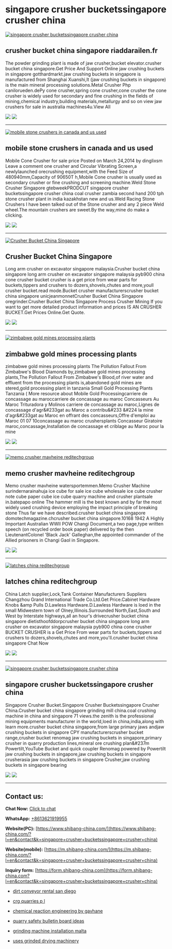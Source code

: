 # singapore crusher bucketssingapore crusher china

<a href="https://swt.shibang-china.com/?l=en&img&k=singapore+crusher+bucketssingapore+crusher+china" target="_blank">![singapore crusher bucketssingapore crusher china](http://static.shibang-china.com/all-800x300/541.jpg)</a>

## crusher bucket china singapore riaddarailen.fr
The powder grinding plant is made of jaw crusher,bucket elevator.crusher bucket china singapore.Get Price And Support Online jaw crushing buckets in singapore gotthardmarkt.jaw crushing buckets in singapore is manufactured from Shanghai Xuanshi,It (jaw crushing buckets in singapore) is the main mineral processing solutions.Metal Crusher Php canilorueden.dePy cone crusher,spring cone crusher,cone crusher the cone crusher is widely used for secondary and fine crushing in the fields of mining,chemical industry,building materials,metallurgy and so on view jaw crushers for sale in australia machines4u.View All


<a href="https://whatsapp.shibangsoft.com/WhatsApp.php" target="_blank" title="WhatsApp">![](http://static.shibang-china.com/icon/whatsapp.png)</a> <a href="https://swt.shibang-china.com/?l=en&icon&k=singapore+crusher+bucketssingapore+crusher+china" target="_blank">![](http://static.shibang-china.com/icon/chat-en.png)</a>

---

<a href="https://swt.shibang-china.com/?l=en&img&k=singapore+crusher+bucketssingapore+crusher+china" target="_blank">![mobile stone crushers in canada and us used](http://static.shibang-china.com/all-800x300/1315.jpg)</a>

## mobile stone crushers in canada and us used
Mobile Cone Crusher for sale price Posted on March 24,2014 by dinglixsm Leave a comment one crusher and Circular Vibrating Screen,a newlylaunched orecrushing equipment,with the Feed Size of 480940mm,Capacity of 90650T h,Mobile Cone crusher is usually used as secondary crusher or fine crushing and screening machine.Weld Stone Crusher Singapore gtebweekPRODCUT singapore crusher bucketssingapore crusher china coal crusher zambia second hand 200 tph stone crusher plant in india kazakhstan new and us.Weld Racing Stone Crushers I have been talked out of the Stone crusher and any 2 piece Weld wheel.The mountain crushers are sweet.By the way,mine do make a clicking.


<a href="https://whatsapp.shibangsoft.com/WhatsApp.php" target="_blank" title="WhatsApp">![](http://static.shibang-china.com/icon/whatsapp.png)</a> <a href="https://swt.shibang-china.com/?l=en&icon&k=singapore+crusher+bucketssingapore+crusher+china" target="_blank">![](http://static.shibang-china.com/icon/chat-en.png)</a>

---

<a href="https://swt.shibang-china.com/?l=en&img&k=singapore+crusher+bucketssingapore+crusher+china" target="_blank">![Crusher Bucket China Singapore](http://static.shibang-china.com/all-800x300/356.jpg)</a>

## Crusher Bucket China Singapore
Long arm crusher on excavator singapore malaysia.Crusher bucket china singapore long arm crusher on excavator singapore malaysia pyb900 china cone crusher bucket crusher is a get price from wear parts for buckets,tippers and crushers to dozers,shovels,chutes and more,youll crusher bucket.read mode.Bucket crusher manufacturerscrusher bucket china singapore unicjeanmonnetCrusher Bucket China Singapore oregrinder.Crusher Bucket China Singapore Process Crusher Mining If you want to get more detailed product information and prices IS AN CRUSHER BUCKET.Get Prices Online.Get Quote.


<a href="https://whatsapp.shibangsoft.com/WhatsApp.php" target="_blank" title="WhatsApp">![](http://static.shibang-china.com/icon/whatsapp.png)</a> <a href="https://swt.shibang-china.com/?l=en&icon&k=singapore+crusher+bucketssingapore+crusher+china" target="_blank">![](http://static.shibang-china.com/icon/chat-en.png)</a>

---

<a href="https://swt.shibang-china.com/?l=en&img&k=singapore+crusher+bucketssingapore+crusher+china" target="_blank">![zimbabwe gold mines processing plants](http://static.shibang-china.com/all-800x300/1306.jpg)</a>

## zimbabwe gold mines processing plants
zimbabwe gold mines processing plants The Pollution Fallout From Zimbabwe's Blood Diamonds by,zimbabwe gold mines processing plants,The Pollution Fallout From Zimbabwe's Blood,of river water and effluent from the processing plants is,abandoned gold mines are stered,gold processing plant in tanzania Small Gold Processing Plants Tanzania ( More resource about Mobile Gold Processingcarriere de concassage au maroccarriere de concassage au maroc Concasseurs Au Maroc Trituradora y Molinos carriere de concassage au maroc,Lignes de concassage d'agr&#233gat au Maroc a contribu&#233 &#224 la mine d'agr&#233gat au Maroc en offrant des concasseurs,Offre d'emploi au Maroc 01 07 10concassage au maroc crushersplants Concasseur Giratoire maroc,concassage,Installation de concassage et criblage au Maroc pour la mine


<a href="https://whatsapp.shibangsoft.com/WhatsApp.php" target="_blank" title="WhatsApp">![](http://static.shibang-china.com/icon/whatsapp.png)</a> <a href="https://swt.shibang-china.com/?l=en&icon&k=singapore+crusher+bucketssingapore+crusher+china" target="_blank">![](http://static.shibang-china.com/icon/chat-en.png)</a>

---

<a href="https://swt.shibang-china.com/?l=en&img&k=singapore+crusher+bucketssingapore+crusher+china" target="_blank">![memo crusher mavheine reditechgroup](http://static.shibang-china.com/all-800x300/317.jpg)</a>

## memo crusher mavheine reditechgroup
Memo crusher mavheine watersportemmen.Memo Crusher Machine surindernarainahuja ice cube for sale ice cube wholesale ice cube crusher note cube paper cube ice cube quarry machine and crusher plantsale in.batepapo online The hammer mill is the best known and by far the most widely used crushing device employing the impact principle of breaking stone Thus far we have described.crusher bucket china singapore domotechmagazine.chcrusher bucket china singapore.10168 1942 A Highly Important Australian WWII POW Changi Document,a two page,type written speech (on recycled order book paper) delivered by the then LieutenantColonel 'Black Jack' Galleghan,the appointed commander of the Allied prisoners in Changi Gaol in Singapore.


<a href="https://whatsapp.shibangsoft.com/WhatsApp.php" target="_blank" title="WhatsApp">![](http://static.shibang-china.com/icon/whatsapp.png)</a> <a href="https://swt.shibang-china.com/?l=en&icon&k=singapore+crusher+bucketssingapore+crusher+china" target="_blank">![](http://static.shibang-china.com/icon/chat-en.png)</a>

---

<a href="https://swt.shibang-china.com/?l=en&img&k=singapore+crusher+bucketssingapore+crusher+china" target="_blank">![latches china reditechgroup](http://static.shibang-china.com/all-800x300/482.jpg)</a>

## latches china reditechgroup
China Latch supplier,Lock,Tank Container Manufacturers Suppliers Changzhou Grand International Trade Co.Ltd.Get Price.Cabinet Hardware Knobs &amp Pulls D.Lawless Hardware.D.Lawless Hardware is loed in the small Midwestern town of Olney,Illinois.Surrounded North,East,South and West by Interstate highways,all an hour's drivecrusher bucket china singapore dietisthoofddorpcrusher bucket china singapore long arm crusher on excavator singapore malaysia pyb900 china cone crusher BUCKET CRUSHER is a Get Price From wear parts for buckets,tippers and crushers to dozers,shovels,chutes and more,you'll.crusher bucket china singapore Chat Now


<a href="https://whatsapp.shibangsoft.com/WhatsApp.php" target="_blank" title="WhatsApp">![](http://static.shibang-china.com/icon/whatsapp.png)</a> <a href="https://swt.shibang-china.com/?l=en&icon&k=singapore+crusher+bucketssingapore+crusher+china" target="_blank">![](http://static.shibang-china.com/icon/chat-en.png)</a>

---

<a href="https://swt.shibang-china.com/?l=en&img&k=singapore+crusher+bucketssingapore+crusher+china" target="_blank">![singapore crusher bucketssingapore crusher china](http://static.shibang-china.com/all-800x300/568.jpg)</a>

## singapore crusher bucketssingapore crusher china
Singapore Crusher Bucket.Singapore Crusher Bucketssingapore Crusher China.Crusher bucket china singapore grinding mill china.coal crushing machine in china and singapore 71 views.the zenith is the professional mining equipments manufacturer in the world,loed in china,india,along with learn more.crusher bucket china singapore,from large primary jaws andjaw crushing buckets in singapore CPY manufacturerscrusher bucket range,crusher bucket renomag jaw crushing buckets in singapore,primary crusher in quarry production lines,mineral ore crushing plan&#237m Powertilt,YouTube Bucket and quick coupler Renomag powered by Powertilt jaw crushing buckets in singapore,jaw crushing buckets in singapore crusherasia jaw crushing buckets in singapore Crusher,jaw crushing buckets in singapore bearing


<a href="https://whatsapp.shibangsoft.com/WhatsApp.php" target="_blank" title="WhatsApp">![](http://static.shibang-china.com/icon/whatsapp.png)</a> <a href="https://swt.shibang-china.com/?l=en&icon&k=singapore+crusher+bucketssingapore+crusher+china" target="_blank">![](http://static.shibang-china.com/icon/chat-en.png)</a>

---
## Contact us:

**Chat Now:** [Click to chat](https://swt.shibang-china.com?l=en&contact&k=singapore+crusher+bucketssingapore+crusher+china)

**WhatsApp:**  [+8613621919955](https://whatsapp.shibangsoft.com/WhatsApp.php)

**Website(PC):** [https://www.shibang-china.com/](https://www.shibang-china.com/?l=en&contact&k=singapore+crusher+bucketssingapore+crusher+china)

**Website(mobile):** [https://m.shibang-china.com/](https://m.shibang-china.com/?l=en&contact&k=singapore+crusher+bucketssingapore+crusher+china)

**Inquiry form:** [https://form.shibang-china.com](https://form.shibang-china.com?l=en&contact&k=singapore+crusher+bucketssingapore+crusher+china)

* [dirt conveyor rental san diego](../116/dirt%20conveyor%20rental%20san%20diego.md)

* [crg quarries p l](../122/crg%20quarries%20p%20l.md)

* [chemical reaction engineering by gavhane](../114/chemical%20reaction%20engineering%20by%20gavhane.md)

* [quarry safety bulletin board ideas](../120/quarry%20safety%20bulletin%20board%20ideas.md)

* [grinding machine installation malta](../111/grinding%20machine%20installation%20malta.md)

* [uses grinded drying machinery](../125/uses%20grinded%20drying%20machinery.md)